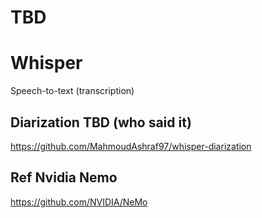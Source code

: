 # TBD
# Whisper
Speech-to-text (transcription)

## Diarization TBD (who said it)
https://github.com/MahmoudAshraf97/whisper-diarization

## Ref Nvidia Nemo
https://github.com/NVIDIA/NeMo
